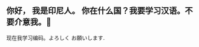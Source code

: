 ## 你好， 我是印尼人。 你在什么国？我要学习汉语。不要介意我。👋

现在我学习编码。よろしく お願いします.

<!--
**Menaceshi/Menaceshi** is a ✨ _special_ ✨ repository because its `README.md` (this file) appears on your GitHub profile.

Here are some ideas to get you started:

- 🔭 I’m currently working on ...
- 🌱 I’m currently learning ...
- 👯 I’m looking to collaborate on ...
- 🤔 I’m looking for help with ...
- 💬 Ask me about ...
- 📫 How to reach me: ...
- 😄 Pronouns: ...
- ⚡ Fun fact: ...
-->
